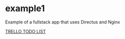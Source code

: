 # example1
Example of a fullstack app that uses Directus and Nginx

[TRELLO TODO LIST](https://trello.com/b/v7EGnOGP/dorothy-day-todo-list)

